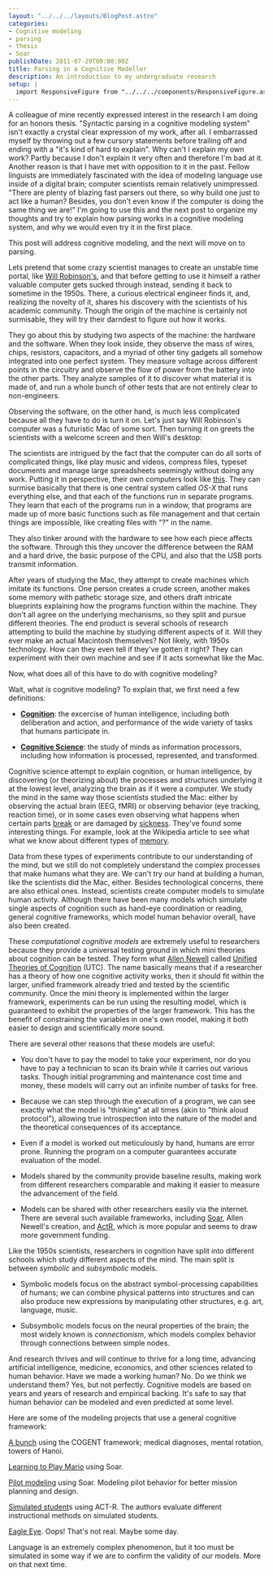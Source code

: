 ```yaml
---
layout: "../../../layouts/BlogPost.astro"
categories:
- Cognitive modeling
- parsing
- thesis
- Soar
publishDate: 2011-07-29T00:00:00Z
title: Parsing in a Cognitive Modeller
description: An introduction to my undergraduate research
setup: |
  import ResponsiveFigure from "../../../components/ResponsiveFigure.astro"
---
```


A colleague of mine recently expressed interest in the research I am doing for an honors thesis. "Syntactic parsing in a cognitive modeling system" isn't exactly a crystal clear expression of my work, after all. I embarrassed myself by throwing out a few cursory statements before trailing off and ending with a "it's kind of hard to explain". Why can't I explain my own work? Partly because I don't explain it very often and therefore I'm bad at it. Another reason is that I have met with opposition to it in the past. Fellow linguists are immediately fascinated with the idea of modeling language use inside of a digital brain; computer scientists remain relatively unimpressed. "There are plenty of blazing fast parsers out there, so why build one just to act like a human? Besides, you don't even know if the computer is doing the same thing we are!" I'm going to use this and the next post to organize my thoughts and try to explain how parsing works in a cognitive modeling system, and why we would even try it in the first place.

This post will address cognitive modeling, and the next will move on to parsing.

Lets pretend that some crazy scientist manages to create an unstable time portal, like [Will Robinson's](http://www.imdb.com/title/tt0120738/), and that before getting to use it himself a rather valuable computer gets sucked through instead, sending it back to sometime in the 1950s. There, a curious electrical engineer finds it, and, realizing the novelty of it, shares his discovery with the scientists of his academic community. Though the origin of the machine is certainly not surmisable, they will try their darndest to figure out how it works.

They go about this by studying two aspects of the machine: the hardware and the software. When they look inside, they observe the mass of wires, chips, resistors, capacitors, and a myriad of other tiny gadgets all somehow integrated into one perfect system. They measure voltage across different points in the circuitry and observe the flow of power from the battery into the other parts. They analyze samples of it to discover what material it is made of, and run a whole bunch of other tests that are not entirely clear to non-engineers.

Observing the software, on the other hand, is much less complicated because all they have to do is turn it on. Let's just say Will Robinson's computer was a futuristic Mac of some sort. Then turning it on greets the scientists with a welcome screen and then Will's desktop:


<ResponsiveFigure
    class_="center"
    src="/assets/blog/wills_desktop.jpg"
    alt="Screenshot of Will's Mac desktop. The dock, several desktop icons, and several open windows are visible."
    title="Will's desktop. Sure, it looks normal to us now..." />

The scientists are intrigued by the fact that the computer can do all sorts of complicated things, like play music and videos, compress files, typeset documents and manage large spreadsheets seemingly without doing any work. Putting it in perspective, their own computers look like [this](http://www.computersciencelab.com/ComputerHistory/HistoryPt3.htm). They can surmise basically that there is one central system called *OS-X* that runs everything else, and that each of the functions run in separate programs. They learn that each of the programs run in a window, that programs are made up of more basic functions such as file management and that certain things are impossible, like creating files with "?" in the name.

They also tinker around with the hardware to see how each piece affects the software. Through this they uncover the difference between the RAM and a hard drive, the basic purpose of the CPU, and also that the USB ports transmit information.

After years of studying the Mac, they attempt to create machines which imitate its functions. One person creates a crude screen, another makes some memory with pathetic storage size, and others draft intricate blueprints explaining how the programs function within the machine. They don't all agree on the underlying mechanisms, so they split and pursue different theories. The end product is several schools of research attempting to build the machine by studying different aspects of it. Will they ever make an actual Macintosh themselves? Not likely, with 1950s technology. How can they even tell if they've gotten it right? They can experiment with their own machine and see if it acts somewhat like the Mac.

<ResponsiveFigure
    class_="center"
    src="/assets/blog/hardware_v_software.png"
    alt="Left: the inside of a computer with capacitors and other electronic parts showing. Right: the Mac desktop animating the opening or closing of a application window."
    title="The scientists study the hardware and software inside of the futuristic Mac" />

Now, what does all of this have to do with cognitive modeling?

Wait, what *is* cognitive modeling? To explain that, we first need a few definitions:

* [**Cognition**](https://en.wikipedia.org/wiki/Cognition): the excercise of human intelligence, including both deliberation and action, and performance of the wide variety of tasks that humans participate in.

* [**Cognitive Science**](http://en.wikipedia.org/wiki/Cognitive_science): the study of minds as information processors, including how information is processed, represented, and transformed.

Cognitive science attempt to explain cognition, or human intelligence, by discovering (or theorizing about) the processes and structures underlying it at the lowest level, analyzing the brain as if it were a computer. We study the mind in the same way those scientists studied the Mac: either by observing the actual brain (EEG, fMRI) or observing behavior (eye tracking, reaction time), or in some cases even observing what happens when certain parts [break](http://en.wikipedia.org/wiki/Phineas_Gage) or are damaged by [sickness](http://en.wikipedia.org/wiki/Aphasia). They've found some interesting things. For example, look at the Wikipedia article to see what what we know about different types of [memory](http://en.wikipedia.org/wiki/Memory).

<ResponsiveFigure
    class_="center"
    src="/assets/blog/biology_v_cognition.jpg"
    alt="Left: Brain imaging showing active parts of the brain. Right: A chart illustrating the results of an experiment measuring the response times of a human under different stimuli."
    title="Cognitive scientists study and imitate the physical and behavioral aspects of the human mind" />

Data from these types of experiments contribute to our understanding of the mind, but we still do not completely understand the complex processes that make humans what they are. We can't try our hand at building a human, like the scientists did the Mac, either. Besides technological concerns, there are also ethical ones. Instead, scientists create computer models to simulate human activity. Although there have been many models which simulate single aspects of cognition such as hand-eye coordination or reading, general cognitive frameworks, which model human behavior overall, have also been created.

These *computational cognitive models* are extremely useful to researchers because they provide a universal testing ground in which mini theories about cognition can be tested. They form what [Allen Newell](http://en.wikipedia.org/wiki/Allen_Newell) called [Unified Theories of Cognition](http://en.wikipedia.org/wiki/Unified_theory_of_cognition) (UTC). The name basically means that if a researcher has a theory of how one cognitive activity works, then it should fit within the larger, unified framework already tried and tested by the scientific community. Once the mini theory is implemented within the larger framework, experiments can be run using the resulting model, which is guaranteed to exhibit the properties of the larger framework. This has the benefit of constraining the variables in one's own model, making it both easier to design and scientifically more sound.

There are several other reasons that these models are useful:

* You don't have to pay the model to take your experiment, nor do you have to pay a technician to scan its brain while it carries out various tasks. Though initial programming and maintenance cost time and money, these models will carry out an infinite number of tasks for free.

* Because we can step through the execution of a program, we can see exactly what the model is "thinking" at all times (akin to "think aloud protocol"), allowing true introspection into the nature of the model and the theoretical consequences of its acceptance.

* Even if a model is worked out meticulously by hand, humans are error prone. Running the program on a computer guarantees accurate evaluation of the model.

* Models shared by the community provide baseline results, making work from different researchers comparable and making it easier to measure the advancement of the field.

* Models can be shared with other researchers easily via the internet. There are several such available frameworks, including [Soar](http://sitemaker.umich.edu/soar/home), Allen Newell's creation, and [ActR](http://act-r.psy.cmu.edu/), which is more popular and seems to draw more government funding.

Like the 1950s scientists, researchers in cognition have split into different schools which study different aspects of the mind. The main split is between *symbolic* and *subsymbolic* models.

* Symbolic models focus on the abstract symbol-processing capabilities of humans; we can combine physical patterns into structures and can also produce new expressions by manipulating other structures, e.g. art, language, music.

* Subsymbolic models focus on the neural properties of the brain; the most widely known is *connectionism*, which models complex behavior through connections between simple nodes.

And research thrives and will continue to thrive for a long time, advancing artificial intelligence, medicine, economics, and other sciences related to human behavior. Have we made a working human? No. Do we think we understand them? Yes, but not perfectly. Cognitive models are based on years and years of research and empirical backing. It's safe to say that human behavior can be modeled and even predicted at some level.

Here are some of the modeling projects that use a general cognitive framework:

[A bunch](http://cogent.psyc.bbk.ac.uk/) using the COGENT framework; medical diagnoses, mental rotation, towers of Hanoi.

[Learning to Play Mario](http://sitemaker.umich.edu/soar/files/mohan.pdf) using Soar.

[Pilot modeling](http://www.isi.edu/soar/soar-ifor-project.html) using Soar. Modeling pilot behavior for better mission planning and design.

[Simulated student](http://act-r.psy.cmu.edu/publications/pubinfo.php?id=359)s using ACT-R. The authors evaluate different instructional methods on simulated students.

[Eagle Eye](http://www.eagleeyemovie.com/). Oops! That's not real. Maybe some day.

Language is an extremely complex phenomenon, but it too must be simulated in some way if we are to confirm the validity of our models. More on that next time.
